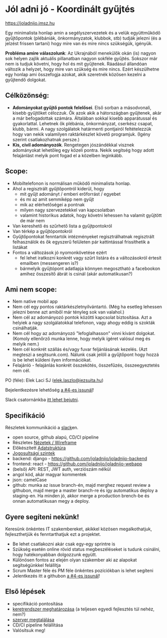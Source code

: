 # Jól adni jó - Koordinált gyűjtés

https://joladnijo.jmsz.hu

Egy minimalista honlap amin a segélyszervezetek és a velük együttműködő gyűjtőpontok (plébániák, önkormányzatok, klubbok, stb) tudják jelezni (és a jelzést frissen tartani) hogy mire van és mire nincs szükségük, igényük.

__Probléma amire válaszolunk__: Az Ukrajnából menekülők okán (is) nagyon sok helyen zajlik aktuális pillanatban nagyon sokféle gyűjtés. Sokszor már nem is tudjuk követni, hogy hol és mit gyűjtenek. Ráadásul állandóan változik a helyzet, hogy mire van szükség és mire nincs. Ezért készülhetne egy honlap ami összefogja azokat, akik szeretnék közösen kezelni a gyűjtendő dolgokat.

## __Célközönség__:
* __Adományokat gyűjtő pontok felelősei__. Első sorban a másodvonali, kisebb gyűjtőket célozzuk. Ők azok akik a hátországban gyűjtenek, akár a már befogadottak számára. Általában sokkal kisebb apparátussal és gyakorlattal. Lehetnek ők plébánia, önkormányzat, cserkész csapat, klubb, bármi. A nagy szolgálatok határmenti pontjairól feltételezzük hogy van nekik valamilyen raktárkészlet követő programjuk. (Igény szerint csatlakozhatnak persze.)
* __Kis, civil adományozók__. Rengetegen jószándékkal visznek adományokat lehetőleg egy közeli pontra. Nekik segítség hogy adott felajánlást melyik pont fogad el a közelben leginkább.

## __Scope__:
- Mobiltelefonon is normálisan működő minimalista honlap.
- Ahol a regisztrált gyűjtőpontról kiderül, hogy
    - mit gyűjt adományt / emberi erőforrást / egyebet
    - és mi az amit semmiképp nem gyűjt
    - mik az elérhetőségei a pontnak
    - milyen nagy szervezetekkel van kapcsolatban
    - valamint historikus adatok, hogy követni lehessen ha valamit gyűjtött de már nem
- Van kereshető és szűrhető lista a gyűjtpontokról 
- Van térkép a gyűjtópontokról
- Gyűjtőpontokat fenntartók intézményeket regisztrálhatnak regisztrált felhasználók és ők egyszerű felületen pár kattintással frissíthetik a listákat
- Fontos a változások jó nyomonkövetése ezért
    - fel lehet iratkozni konkrét vagy szűrt listára és a változásokról értesít emailben (messengeren is?)
    - bármelyik gyűjtópont adatlapja könnyen megosztható a facebookon amihez összesítő ábrát is csinál (akár automatikusan?) 

## __Ami nem scope__:
- Nem native mobil app
- Nem cél egy pontos raktárkészletnyilvántartó. (Még ha esetleg lehessen jelezni benne azt amiből már tényleg sok van valahol.)
- Nem cél az adományozó pontok közötti kapcsolat biztosítása. Azt a helyiek a nagy szolgálatokkal telefonon, vagy ahogy eddig is szokták csinálhatják.
- Nem cél hogy az adományozó "lefoglalhasson" vinni kívánt dolgokat. (Komoly ellenőrző munka lenne, hogy melyik ígéret valósul meg és melyik nem.)
- Nem cél konkrét szállás és/vagy fuvar feljánlásának kezelés. (Azt megteszi a segitsunk.com). Nálunk csak jelöli a gyűjtőpont hogy hozzá is be lehet küldeni ilyen információkat.
- Felajánló - felajánlás konkrét összekötés, összefűzés, összeegyeztetés nem cél.

PO (féle): Elek Laci SJ (elek.laszlo@jezsuita.hu)

Bejelentkezésre lehetőség [a #4-es issunál](../../issues/4)!

Slack csatornánkba [itt lehet bejutni](https://join.slack.com/t/jladnij/shared_invite/zt-14o2v6u1d-E3XUeqiP3IZAmPFIgxLqvw).

## Specifikáció
Részletek kommunikáció a [slack](https://joladnijo.slack.com/)en.
* open source, github alapú, CD/CI pipeline
* Részletes [Nézetek / Wireframe](wireframes.md)
* Előkészített [Adatstruktúra](adatstruktura.md)
* [Jogosultsági szintek](jogosultsagok.md)
* backend: django - https://github.com/joladnijo/joladnijo-backend
* frontend: react - https://github.com/joladnijo/joladnijo-webapp
* (belső) API: REST, JWT auth, verziószám nélkül
* angol kód, akár magyar kommentek
* json: camelCase
* github: munka az issue branch-én, majd merghez request review a githubon, majd merge a master branch-re és így automatikus deploy a staging-en. Ha minden jó, akkor merge a production brench-be és onnan automatikusan megy a deploy.

## Gyere segíteni nekünk!
Keresünk önkéntes IT szakembereket, akikkel közösen megalkothatjuk, fejleszthetjük és fenntarthatjuk ezt a projektet.
- Be lehet csatlakozni akár csak egy-egy sprintre is
- Szükség esetén online rövid status megbeszéléseket is tudunk csinálni, hogy hatékonyabban dolgozzunk együtt.
- Különösen fontos az elején olyan szakember aki az alapokat segítségünkkel felállítja
- Scrum Master féle és PM féle önkéntes pozíciókban is lehet segíteni
- Jelentkezés itt a githubon [a #4-es issunál](../../issues/4)!

## Első lépések
* specifikáció pontosítása
* [keretrendszer meghatározása](../../issues/1) (a teljesen egyedi fejlesztés túl nehéz, nem?)
* [szerver megtalálása](../../issues/3)
* CD/CI pipeline felállítása
* Valósítsuk meg!
